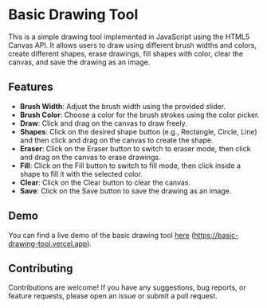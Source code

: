 Basic Drawing Tool
==================

This is a simple drawing tool implemented in JavaScript using the HTML5 Canvas API. It allows users to draw using different brush widths and colors, create different shapes, erase drawings, fill shapes with color, clear the canvas, and save the drawing as an image.

Features
--------

- **Brush Width**: Adjust the brush width using the provided slider.
- **Brush Color**: Choose a color for the brush strokes using the color picker.
- **Draw**: Click and drag on the canvas to draw freely.
- **Shapes**: Click on the desired shape button (e.g., Rectangle, Circle, Line) and then click and drag on the canvas to create the shape.
- **Eraser**: Click on the Eraser button to switch to eraser mode, then click and drag on the canvas to erase drawings.
- **Fill**: Click on the Fill button to switch to fill mode, then click inside a shape to fill it with the selected color.
- **Clear**: Click on the Clear button to clear the canvas.
- **Save**: Click on the Save button to save the drawing as an image.

Demo
----

You can find a live demo of the basic drawing tool [here](#) (https://basic-drawing-tool.vercel.app).

Contributing
------------

Contributions are welcome! If you have any suggestions, bug reports, or feature requests, please open an issue or submit a pull request.



